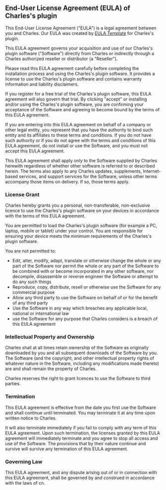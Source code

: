 End-User License Agreement (EULA) of Charles's plugin
----------------------------------------------------

This End-User License Agreement ("EULA") is a legal agreement between you and Charles. Our EULA was created by [EULA Template](https://www.eulatemplate.com) for Charles's plugin.

This EULA agreement governs your acquisition and use of our Charles's plugin software ("Software") directly from Charles or indirectly through a Charles authorized reseller or distributor (a "Reseller").

Please read this EULA agreement carefully before completing the installation process and using the Charles's plugin software. It provides a license to use the Charles's plugin software and contains warranty information and liability disclaimers.

If you register for a free trial of the Charles's plugin software, this EULA agreement will also govern that trial. By clicking "accept" or installing and/or using the Charles's plugin software, you are confirming your acceptance of the Software and agreeing to become bound by the terms of this EULA agreement.

If you are entering into this EULA agreement on behalf of a company or other legal entity, you represent that you have the authority to bind such entity and its affiliates to these terms and conditions. If you do not have such authority or if you do not agree with the terms and conditions of this EULA agreement, do not install or use the Software, and you must not accept this EULA agreement.

This EULA agreement shall apply only to the Software supplied by Charles herewith regardless of whether other software is referred to or described herein. The terms also apply to any Charles updates, supplements, Internet-based services, and support services for the Software, unless other terms accompany those items on delivery. If so, those terms apply.

### License Grant

Charles hereby grants you a personal, non-transferable, non-exclusive licence to use the Charles's plugin software on your devices in accordance with the terms of this EULA agreement.

You are permitted to load the Charles's plugin software (for example a PC, laptop, mobile or tablet) under your control. You are responsible for ensuring your device meets the minimum requirements of the Charles's plugin software.

You are not permitted to:

*   Edit, alter, modify, adapt, translate or otherwise change the whole or any part of the Software nor permit the whole or any part of the Software to be combined with or become incorporated in any other software, nor decompile, disassemble or reverse engineer the Software or attempt to do any such things
*   Reproduce, copy, distribute, resell or otherwise use the Software for any commercial purpose
*   Allow any third party to use the Software on behalf of or for the benefit of any third party
*   Use the Software in any way which breaches any applicable local, national or international law
*   use the Software for any purpose that Charles considers is a breach of this EULA agreement

### Intellectual Property and Ownership

Charles shall at all times retain ownership of the Software as originally downloaded by you and all subsequent downloads of the Software by you. The Software (and the copyright, and other intellectual property rights of whatever nature in the Software, including any modifications made thereto) are and shall remain the property of Charles.

Charles reserves the right to grant licences to use the Software to third parties.

### Termination

This EULA agreement is effective from the date you first use the Software and shall continue until terminated. You may terminate it at any time upon written notice to Charles.

It will also terminate immediately if you fail to comply with any term of this EULA agreement. Upon such termination, the licenses granted by this EULA agreement will immediately terminate and you agree to stop all access and use of the Software. The provisions that by their nature continue and survive will survive any termination of this EULA agreement.

### Governing Law

This EULA agreement, and any dispute arising out of or in connection with this EULA agreement, shall be governed by and construed in accordance with the laws of cn.
